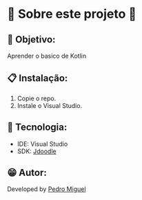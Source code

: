 # 💫 Sobre este projeto 💫

## 📜 Objetivo:
Aprender o basico de Kotlin 

## 📋 Instalação:
1. Copie o repo.
2. Instale o Visual Studio.

## 🧰 Tecnologia:
- IDE: Visual Studio
- SDK: [Jdoodle](https://www.jdoodle.com/compile-kotlin-online)

## 😁 Autor:

Developed by [Pedro Miguel](https://www.jdoodle.com/compile-kotlin-online)
